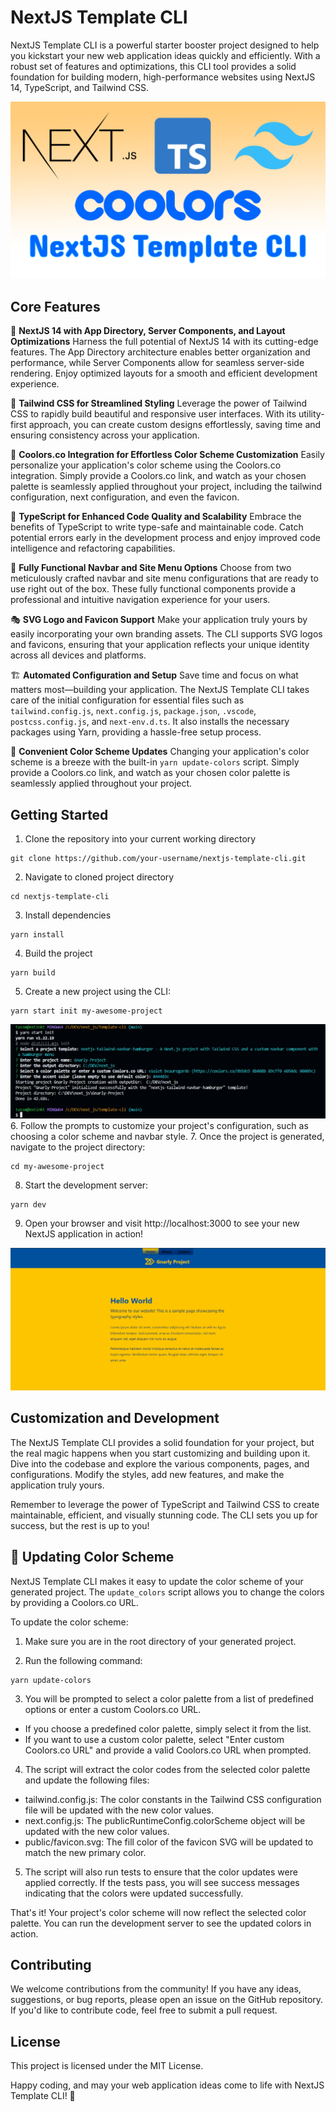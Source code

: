 # NextJS Template CLI

NextJS Template CLI is a powerful starter booster project designed to help you kickstart your new web application ideas quickly and efficiently. With a robust set of features and optimizations, this CLI tool provides a solid foundation for building modern, high-performance websites using NextJS 14, TypeScript, and Tailwind CSS.

![NextJs Template CLI Banner](assets/next_ts_tailwind_coolors_template_cli.png)

## Core Features

🚀 **NextJS 14 with App Directory, Server Components, and Layout Optimizations**
Harness the full potential of NextJS 14 with its cutting-edge features. The App Directory architecture enables better organization and performance, while Server Components allow for seamless server-side rendering. Enjoy optimized layouts for a smooth and efficient development experience.

🎨 **Tailwind CSS for Streamlined Styling**
Leverage the power of Tailwind CSS to rapidly build beautiful and responsive user interfaces. With its utility-first approach, you can create custom designs effortlessly, saving time and ensuring consistency across your application.

🌈 **Coolors.co Integration for Effortless Color Scheme Customization**
Easily personalize your application's color scheme using the Coolors.co integration. Simply provide a Coolors.co link, and watch as your chosen palette is seamlessly applied throughout your project, including the tailwind configuration, next configuration, and even the favicon.

🧩 **TypeScript for Enhanced Code Quality and Scalability**
Embrace the benefits of TypeScript to write type-safe and maintainable code. Catch potential errors early in the development process and enjoy improved code intelligence and refactoring capabilities.

🍬 **Fully Functional Navbar and Site Menu Options**
Choose from two meticulously crafted navbar and site menu configurations that are ready to use right out of the box. These fully functional components provide a professional and intuitive navigation experience for your users.

🎭 **SVG Logo and Favicon Support**
Make your application truly yours by easily incorporating your own branding assets. The CLI supports SVG logos and favicons, ensuring that your application reflects your unique identity across all devices and platforms.

🏗️ **Automated Configuration and Setup**
Save time and focus on what matters most—building your application. The NextJS Template CLI takes care of the initial configuration for essential files such as `tailwind.config.js`, `next.config.js`, `package.json`, `.vscode`, `postcss.config.js`, and `next-env.d.ts`. It also installs the necessary packages using Yarn, providing a hassle-free setup process.

🎨 **Convenient Color Scheme Updates**
Changing your application's color scheme is a breeze with the built-in `yarn update-colors` script. Simply provide a Coolors.co link, and watch as your chosen color palette is seamlessly applied throughout your project.

## Getting Started

1. Clone the repository into your current working directory

```
git clone https://github.com/your-username/nextjs-template-cli.git
```

2. Navigate to cloned project directory

```
cd nextjs-template-cli
```

3. Install dependencies

```
yarn install
```

4. Build the project

```
yarn build
```

5. Create a new project using the CLI:

```
yarn start init my-awesome-project
```

![CLI Inquirer Questions](assets/template_cli_screenshot.png) 6. Follow the prompts to customize your project's configuration, such as choosing a color scheme and navbar style. 7. Once the project is generated, navigate to the project directory:

```
cd my-awesome-project
```

8. Start the development server:

```
yarn dev
```

9. Open your browser and visit http://localhost:3000 to see your new NextJS application in action!

![Development Server Screenshot](assets/site_screenshot.png)

## Customization and Development

The NextJS Template CLI provides a solid foundation for your project, but the real magic happens when you start customizing and building upon it. Dive into the codebase and explore the various components, pages, and configurations. Modify the styles, add new features, and make the application truly yours.

Remember to leverage the power of TypeScript and Tailwind CSS to create maintainable, efficient, and visually stunning code. The CLI sets you up for success, but the rest is up to you!

## 🎨 Updating Color Scheme

NextJS Template CLI makes it easy to update the color scheme of your generated project. The `update_colors` script allows you to change the colors by providing a Coolors.co URL.

To update the color scheme:

1. Make sure you are in the root directory of your generated project.

2. Run the following command:

```
yarn update-colors
```

3. You will be prompted to select a color palette from a list of predefined options or enter a custom Coolors.co URL.

-   If you choose a predefined color palette, simply select it from the list.
-   If you want to use a custom color palette, select "Enter custom Coolors.co URL" and provide a valid Coolors.co URL when prompted.

4. The script will extract the color codes from the selected color palette and update the following files:

-   tailwind.config.js: The color constants in the Tailwind CSS configuration file will be updated with the new color values.
-   next.config.js: The publicRuntimeConfig.colorScheme object will be updated with the new color values.
-   public/favicon.svg: The fill color of the favicon SVG will be updated to match the new primary color.

5. The script will also run tests to ensure that the color updates were applied correctly. If the tests pass, you will see success messages indicating that the colors were updated successfully.

That's it! Your project's color scheme will now reflect the selected color palette. You can run the development server to see the updated colors in action.

## Contributing

We welcome contributions from the community! If you have any ideas, suggestions, or bug reports, please open an issue on the GitHub repository. If you'd like to contribute code, feel free to submit a pull request.

## License

This project is licensed under the MIT License.

Happy coding, and may your web application ideas come to life with NextJS Template CLI! 🌟
